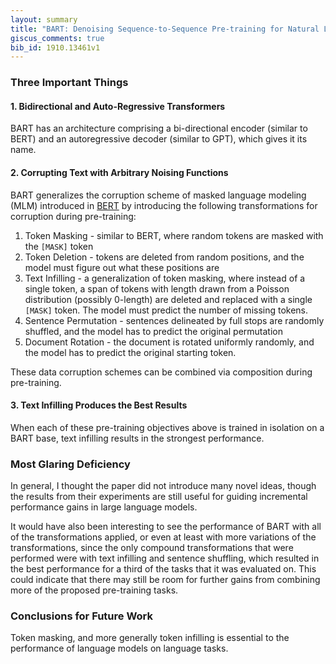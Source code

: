 ```yaml
---
layout: summary
title: "BART: Denoising Sequence-to-Sequence Pre-training for Natural Language Generation, Translation, and Comprehension"
giscus_comments: true
bib_id: 1910.13461v1
---
```


### Three Important Things

#### 1. Bidirectional and Auto-Regressive Transformers
BART has an architecture comprising a bi-directional encoder (similar to BERT)
and an autoregressive decoder (similar to GPT), which gives it its name.

#### 2. Corrupting Text with Arbitrary Noising Functions
BART generalizes the corruption scheme of masked language modeling (MLM)
introduced in [BERT](https://arxiv.org/abs/1810.04805v2) by introducing the
following transformations for corruption during pre-training:

1. Token Masking - similar to BERT, where random tokens are masked with the `[MASK]` token
2. Token Deletion - tokens are deleted from random positions, and the model must figure out what these positions are
3. Text Infilling - a generalization of token masking, where instead of a single
token, a span of tokens with length drawn from a Poisson distribution (possibly
0-length) are deleted and replaced with a single `[MASK]` token. The model must
predict the number of missing tokens.
4. Sentence Permutation - sentences delineated by full stops are randomly shuffled, and the model has to predict
the original permutation
5. Document Rotation - the document is rotated uniformly randomly, and the model
has to predict the original starting token.

These data corruption schemes can be combined via composition during pre-training.

#### 3. Text Infilling Produces the Best Results
When each of these pre-training objectives above is trained in isolation on a
BART base, text infilling results in the strongest performance.

### Most Glaring Deficiency
In general, I thought the paper did not introduce many novel ideas, though the
results from their experiments are still useful for guiding incremental
performance gains in large language models.

It would have also been interesting to see the performance of BART with all of
the transformations applied, or even at least with more variations of the
transformations, since the only compound transformations that were performed
were with text infilling and sentence shuffling, which resulted in the best
performance for a third of the tasks that it was evaluated on. This could
indicate that there may still be room for further gains from combining more of
the proposed pre-training tasks.

### Conclusions for Future Work
Token masking, and more generally token infilling is essential to the
performance of language models on language tasks.